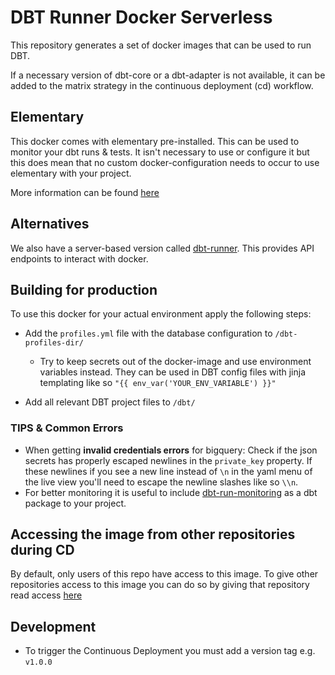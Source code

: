 # DBT Runner Docker Serverless

This repository generates a set of docker images that can be used to run DBT.

If a necessary version of dbt-core or a dbt-adapter is not available,
it can be added to the matrix strategy in the continuous deployment (cd) workflow.

## Elementary

This docker comes with elementary pre-installed.
This can be used to monitor your dbt runs & tests.
It isn't necessary to use or configure it but this does mean that no custom docker-configuration needs to occur to use elementary with your project.

More information can be found [here](./ELEMENTARTY.MD)

## Alternatives

We also have a server-based version called
[dbt-runner](https://github.com/techonomydev/dbt-runner-docker).
This provides API endpoints to interact with docker.

## Building for production

To use this docker for your actual environment apply the following steps:

- Add the `profiles.yml` file with the database configuration to `/dbt-profiles-dir/`
  - Try to keep secrets out of the docker-image and use environment variables instead.
    They can be used in DBT config files with jinja templating like so `"{{ env_var('YOUR_ENV_VARIABLE') }}"`

- Add all relevant DBT project files to `/dbt/`

### TIPS & Common Errors

- When getting **invalid credentials errors** for bigquery:
  Check if the json secrets has properly escaped newlines in the `private_key` property.
  If these newlines if you see a new line instead of `\n` in the yaml menu of the live view 
  you'll need to escape the newline slashes like so `\\n`.
- For better monitoring it is useful to include
  [dbt-run-monitoring](https://github.com/techonomydev/dbt-run-monitoring)
  as a dbt package to your project.

## Accessing the image from other repositories during CD

By default, only users of this repo have access to this image. 
To give other repositories access to this image you can do so by
giving that repository read access 
[here](https://github.com/orgs/techonomydev/packages/container/dbt-runner/settings)

## Development

- To trigger the Continuous Deployment you must add a version tag e.g. `v1.0.0`
